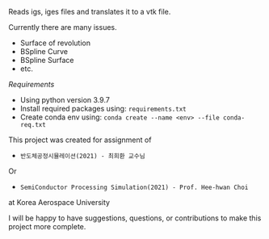 Reads igs, iges files and translates it to a vtk file.

Currently there are many issues.
 - Surface of revolution
 - BSpline Curve
 - BSpline Surface
 - etc.

*Requirements*
 - Using python version 3.9.7
 - Install required packages using: `requirements.txt`
 - Create conda env using: `conda create --name <env> --file conda-req.txt`

This project was created for assignment of 

- `반도체공정시뮬레이션(2021) - 최희환 교수님`

Or

- `SemiConductor Processing Simulation(2021) - Prof. Hee-hwan Choi`

at Korea Aerospace University

I will be happy to have suggestions, questions, or contributions to make this
project more complete.
